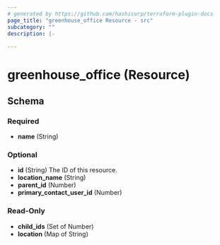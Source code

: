 ```yaml
---
# generated by https://github.com/hashicorp/terraform-plugin-docs
page_title: "greenhouse_office Resource - src"
subcategory: ""
description: |-
  
---
```


# greenhouse_office (Resource)





<!-- schema generated by tfplugindocs -->
## Schema

### Required

- **name** (String)

### Optional

- **id** (String) The ID of this resource.
- **location_name** (String)
- **parent_id** (Number)
- **primary_contact_user_id** (Number)

### Read-Only

- **child_ids** (Set of Number)
- **location** (Map of String)


